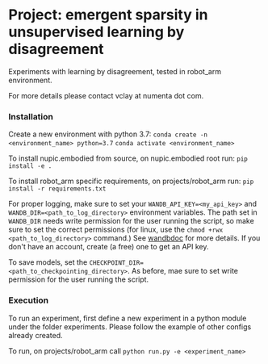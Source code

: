 # Project: emergent sparsity in unsupervised learning by disagreement


Experiments with learning by disagreement, tested in robot_arm environment.

For more details please contact vclay at numenta dot com.

### Installation

Create a new environment with python 3.7:
`conda create -n <environment_name> python=3.7`
`conda activate <environment_name>`

To install nupic.embodied from source, on nupic.embodied root run: `pip install -e .`

To install robot_arm specific requirements, on projects/robot_arm run: `pip install -r requirements.txt`

For proper logging, make sure to set your `WANDB_API_KEY=<my_api_key>` and `WANDB_DIR=<path_to_log_directory>` environment variables. The path set in `WANDB_DIR` needs write permission for the user running the script, so make sure to set the correct permissions (for linux, use the `chmod +rwx <path_to_log_directory>` command.) See [wandbdoc](https://docs.wandb.ai/guides/track/advanced/environment-variables) for more details. If you don't have an account, create (a free) one to get an API key.

To save models, set the `CHECKPOINT_DIR=<path_to_checkpointing_directory>`. As before, mae sure to set write permission for the user running the script.

### Execution

To run an experiment, first define a new experiment in a python module under the folder experiments. Please follow the example of other configs already created.

To run, on projects/robot_arm call `python run.py -e <experiment_name>`

